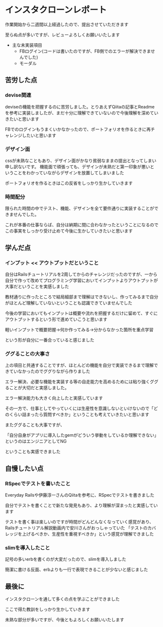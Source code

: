 # インスタクローンレポート

作業開始から二週間以上経過したので、提出させていただきます

至らぬ点が多いですが、レビューよろしくお願いいたします

- 主な未実装項目
  - FBログイン(コードは書いたのですが、FB側でのエラーが解決できませんでした)
  - モーダル

## 苦労した点

### devise関連

deviseの機能を把握するのに苦労しました。とりあえずQiitaの記事とReadmeを参考に実装しましたが、まだ十分に理解できていないので今後理解を深めていきたいと思います

FBでのログインもうまくいかなかったので、ポートフォリオを作るときに再チャレンジしたいと思います

### デザイン面

cssが未熟なこともあり、デザイン面がかなり貧弱なままの提出となってしまい申し訳ないです。
機能面で頑張っても、デザインが未熟だと第一印象が悪いということをわかっていながらデザインを放置してしまいました

ポートフォリオを作るときはこの反省をしっかり生かしていきます

### 時間配分

限られた時間の中でテスト、機能、デザインを全て要件通りに実装することができませんでした。

これが本番の仕事ならば、自分は納期に間に合わなかったということになるのでこの事実をしっかり受け止めて今後に生かしていきたいと思います

## 学んだ点

### インプット <<  アウトプットだということ

自分はRailsチュートリアルを2周してからのチャレンジだったのですが、一から自分で作って改めてプログラミング学習においてインプットよりアウトプットが大事だということを実感しました

教材通りに作ったところで結局細部まで理解はできないし、作ってみるまで自分がほとんど理解していないということも認識できていませんでした

今後の学習においてもインプットは概要や流れを把握するだけに留めて、すぐにアウトプットするという形で進めていこうと思います

軽いインプットで概要把握→何か作ってみる→分からなかった箇所を重点学習

という形が自分に一番合っていると感じました

### ググることの大事さ

上の項目と共通することですが、ほとんどの機能を自分で実装できるまで理解できていなかったのでググりながら作りました

エラー解決、必要な機能を実装する等の自走能力を高めるためには粘り強くググることが大切だと実感しました。

エラー解決能力も大きく向上したと実感しています

その一方で、仕事としてやっていくには生産性を意識しないといけないので「どのくらい詰まったら質問すべきか」ということも考えていきたいと思います

またググることも大事ですが、

「自分自身がアプリに導入したgemがどういう挙動をしているか理解できない」というのはエンジニアとしてNG

ということも実感できました

## 自慢したい点

### RSpecでテストを書いたこと

Everyday Railsや伊藤淳一さんのQiitaを参考に、RSpecでテストを書きました

自分でテストを書くことで新たな発見もあり、より理解が深まったと実感しています

テストを書く事は楽しいのですが時間がどんどんなくなっていく感覚があり、Railsチュートリアル解説動画内で安川さんがおっしゃっていた 「テストのカバレッジを上げるべきか、生産性を重視すべきか」という感覚が理解できました

### slimを導入したこと

記号の多いerbを書くのが大変だったので、slimを導入しました

簡潔に書ける反面、erbよりも一行で表現できることが少ないと感じました

## 最後に

インスタクローンを通して多くの点を学ぶことができました

ここで得た教訓をしっかり生かしていきます

未熟な部分が多いですが、今後ともよろしくお願いいたします